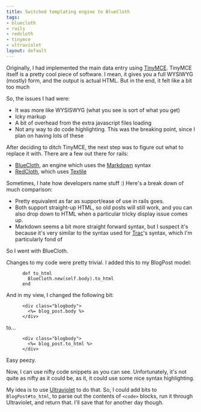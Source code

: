 ```yaml
--- 
title: Switched templating engine to BlueCloth
tags: 
- bluecloth
- rails
- redcloth
- tinymce
- ultraviolet
layout: default
---
```

Originally, I had implemented the main data entry using [TinyMCE](http://tinymce.moxiecode.com/). TinyMCE itself is a pretty cool piece of software. I mean, it gives you a full WYSIWYG (mostly) form, and the output is actual HTML. But in the end, it felt like a bit too much

So, the issues I had were:
 * It was more like WYSISWYG (what you see is sort of what you get)
 * Icky markup
 * A bit of overhead from the extra javascript files loading
 * Not any way to do code highlighting. This was the breaking point, since I plan on having lots of these

After deciding to ditch TinyMCE, the next step was to figure out what to replace it with. There are a few out there for rails:

 * [BlueCloth](http://www.deveiate.org/projects/BlueCloth), an engine which uses the [Markdown](http://daringfireball.net/projects/markdown) syntax
 * [RedCloth](http://whytheluckystiff.net/ruby/redcloth/), which uses [Textile](http://hobix.com/textile/)

Sometimes, I hate how developers name stuff :) Here's a break down of much comparison:

 * Pretty equivalent as far as support/ease of use in rails goes.
 * Both support straight-up HTML, so old posts will still work, and you can also drop down to HTML when a particular tricky display issue comes up.
 * Markdown seems a bit more straight forward syntax, but I suspect it's because it's very similar to the syntax used for [Trac](http://trac.edgewall.org/)'s syntax, which I'm particularly fond of

So I went with BlueCloth.

Changes to my code were pretty trivial. I added this to my BlogPost model:

          def to_html
            BlueCloth.new(self.body).to_html
          end

And in my view, I changed the following bit:

          <div class="blogbody">
            <%= blog_post.body %>
          </div>

to...

          <div class="blogbody">
            <%= blog_post.to_html %>
          </div>

Easy peezy.

Now, I can use nifty code snippets as you can see. Unfortunately, it's not quite as nifty as it could be, as it, it could use some nice syntax highlighting.

My idea is to use [Ultraviolet](http://ultraviolet.rubyforge.org/) to do that. So, I could add bits to `BlogPost#to_html`, to parse out the contents of `<code>` blocks, run it through Ultraviolet, and return that. I'll save that for another day though.